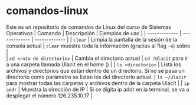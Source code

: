 # comandos-linux
Este es un repositorio de comandos de Linux del curso de Sistemas Operativos
| Comando | Descripción | Ejemplos de uso |
| ------------- | ------------- | ------------- | 
| `clear`  | Limpia la pantalla de la sesión de la consola actual  |  `clear` muestra toda la información (gracias al flag  `-a`) sobre  |  
| `cd <ruta de directorio>`  | Cambia el directorio actual | `cd /Ulacit` para ir a una carpeta llamada Ulacit en el home ()  |
| `ls <directorio>`  | Lista los archivos y directorios que están dentro de un directorio. Si no se pasa un directorio como parámetro se listan los del directorio actual. | `ls ~/Ulacit` para mostrar todas las carpetas y archivos dentro de la carpeta Ulacit |
| `ip addr`  | Muestra la dirección de IP | Si se digita ip addr en la terminal, se va a desplegar el número 126.235.10.17 |
